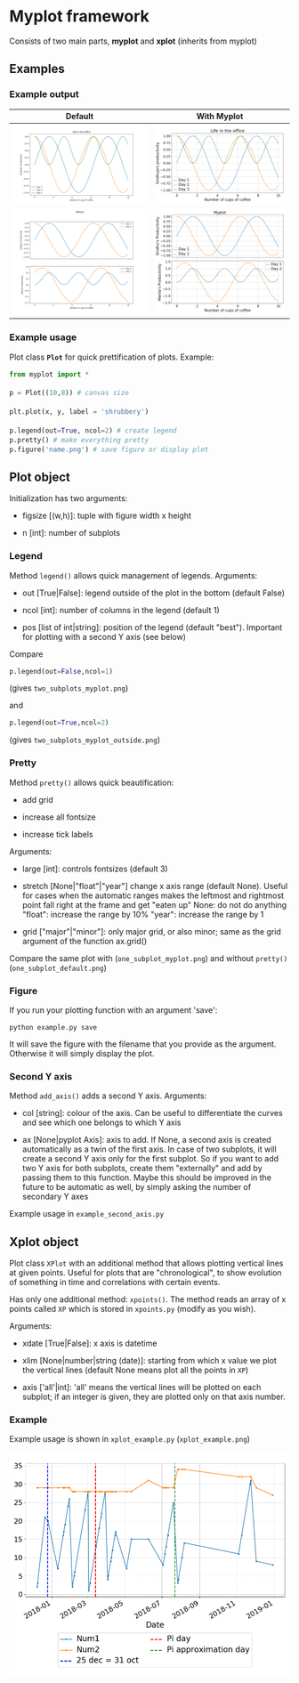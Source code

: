 # Myplot framework

Consists of two main parts, **myplot** and **xplot** (inherits from myplot)

## Examples

### Example output    

| Default | With Myplot |
| ------- | ----------- |
| ![def](https://github.com/sagitta42/myplot/blob/master/example_img/one_subplot_default.png?raw=true) | ![my](https://github.com/sagitta42/myplot/blob/master/example_img/one_subplot_myplot.png?raw=true) |
| ![def1](https://github.com/sagitta42/myplot/blob/master/example_img/two_subplots_default.png?raw=true) | ![my1](https://github.com/sagitta42/myplot/blob/master/example_img/two_subplots_myplot.png?raw=true) |



### Example usage

Plot class **```Plot```** for quick prettification of plots. Example:

```python
from myplot import *

p = Plot((10,8)) # canvas size

plt.plot(x, y, label = 'shrubbery')

p.legend(out=True, ncol=2) # create legend
p.pretty() # make everything pretty
p.figure('name.png') # save figure or display plot
```

## Plot object

Initialization has two arguments:

- figsize [(w,h)]: tuple with figure width x height

- n [int]: number of subplots

### Legend

Method ```legend()``` allows quick management of legends. Arguments:

- out [True|False]: legend outside of the plot in the bottom (default False)

- ncol [int]: number of columns in the legend (default 1)

- pos [list of int|string]: position of the legend (default "best"). Important for plotting with a second Y axis (see below)

Compare


```python
p.legend(out=False,ncol=1)
```

(gives ```two_subplots_myplot.png```)

and


```python
p.legend(out=True,ncol=2)
```

(gives ```two_subplots_myplot_outside.png```)


### Pretty

Method ```pretty()``` allows quick beautification:

- add grid

- increase all fontsize

- increase tick labels

Arguments:

- large [int]: controls fontsizes (default 3)

- stretch [None|"float"|"year"] change x axis range (default None). Useful for cases when the automatic ranges makes the leftmost and rightmost point fall right at the frame and get "eaten up"
    None: do not do anything
    "float": increase the range by 10%
    "year": increase the range by 1
    
- grid ["major"|"minor"]: only major grid, or also minor; same as the grid argument of the function ax.grid()


Compare the same plot with (```one_subplot_myplot.png```) and without ```pretty()``` (```one_subplot_default.png```)

### Figure

If you run your plotting function with an argument 'save':

```console
python example.py save
```

It will save the figure with the filename that you provide as the argument. Otherwise it will simply display the plot.

### Second Y axis

Method ```add_axis()``` adds a second Y axis. Arguments:

- col [string]: colour of the axis. Can be useful to differentiate the curves and see which one belongs to which Y axis

- ax [None|pyplot Axis]: axis to add. If None, a second axis is created automatically as a twin of the first axis. In case of two subplots, it will create a second Y axis only for the first subplot. So if you want to add two Y axis for both subplots, create them "externally" and add by passing them to this function. Maybe this should be improved in the future to be automatic as well, by simply asking the number of secondary Y axes

Example usage in ```example_second_axis.py```


## Xplot object

Plot class ```XPlot``` with an additional method that allows plotting vertical lines at given points. Useful for plots that are "chronological", to show evolution of something in time and correlations with certain events.


Has only one additional method: ```xpoints()```. The method reads an array of x points called ```XP``` which is stored in ```xpoints.py``` (modify as you wish).

Arguments:

- xdate [True|False]: x axis is datetime

- xlim [None|number|string (date)]: starting from which x value we plot the vertical lines (default None means plot all the points in ```XP```)

- axis ['all'|int]: 'all' means the vertical lines will be plotted on each subplot; if an integer is given, they are plotted only on that axis number.

    
### Example

Example usage is shown in ```xplot_example.py``` (```xplot_example.png```)

![xpl](https://github.com/sagitta42/myplot/blob/master/xplot/xplot_example.png?raw=true)
